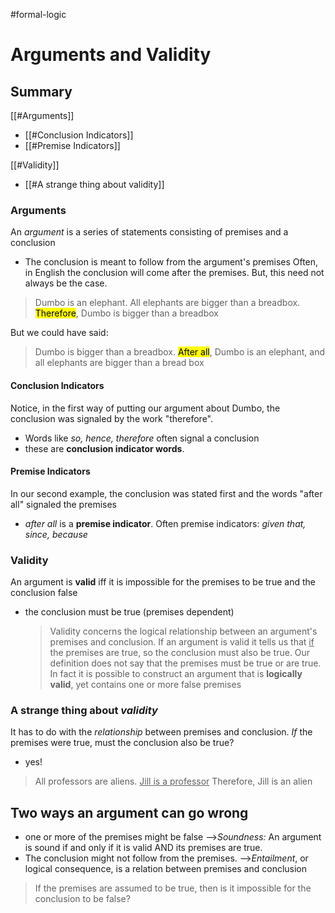 #formal-logic
# Arguments and Validity
## Summary
[[#Arguments]]
- [[#Conclusion Indicators]]
- [[#Premise Indicators]]

[[#Validity]]
- [[#A strange thing about validity]]

### Arguments
An *argument* is a series of statements consisting of premises and a conclusion
- The conclusion is meant to follow from the argument's premises
Often, in English the conclusion will come after the premises. But, this need not always be the case.
 >Dumbo is an elephant. All elephants are bigger than a breadbox. <Mark>Therefore</Mark>, Dumbo is bigger than a breadbox

But we could have said:
>Dumbo is bigger than a breadbox. <Mark>After all</Mark>, Dumbo is an elephant, and all elephants are bigger than a bread box

#### Conclusion Indicators
Notice, in the first way of putting our argument about Dumbo, the conclusion was signaled by the work "therefore".
- Words like *so, hence, therefore* often signal a conclusion
- these are **conclusion indicator words**.

#### Premise Indicators
In our second example, the conclusion was stated first and the words "after all" signaled the premises
- *after all* is a **premise indicator**. Often premise indicators: *given that, since, because*

### Validity
An argument is **valid** iff it is impossible for the premises to be true and the conclusion false
- the conclusion must be true (premises dependent)

	>Validity concerns the logical relationship between an argument's premises and conclusion. If an argument is valid it tells us that <u>if</u> the premises are true, so the conclusion must also be true. Our definition does not say that the premises must be true or are true. In fact it is possible to construct an argument that is **logically valid**, yet contains one or more false premises

### A strange thing about *validity*
It has to do with the *relationship* between premises and conclusion. *If* the premises were true, must the conclusion also be true?
- yes!

>All professors are aliens.
<u>Jill is a professor</u>
Therefore, Jill is an alien

## Two ways an argument can go wrong
- one or more of the premises might be false
	-->*Soundness:* An argument is sound if and only if it is valid AND its premises are true.
- The conclusion might not follow from the premises.
	-->*Entailment*, or logical consequence, is a relation between premises and conclusion 
	
>If the premises are assumed to be true, then is it impossible for the conclusion to be false?
